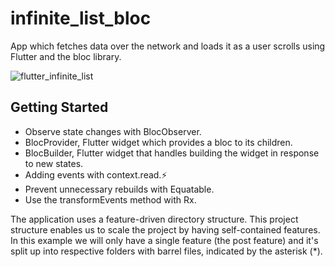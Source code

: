 # infinite_list_bloc

App which fetches data over the network and loads it as a user scrolls using Flutter and the bloc library.

![flutter_infinite_list](https://user-images.githubusercontent.com/43721794/220087540-af266bc4-fab0-475b-ac3b-e4fa82ddfdc4.gif)

## Getting Started

- Observe state changes with BlocObserver.
- BlocProvider, Flutter widget which provides a bloc to its children.
- BlocBuilder, Flutter widget that handles building the widget in response to new states.
- Adding events with context.read.⚡
- Prevent unnecessary rebuilds with Equatable.
- Use the transformEvents method with Rx.

The application uses a feature-driven directory structure. This project structure enables us to scale the project by having self-contained features. In this example we will only have a single feature (the post feature) and it's split up into respective folders with barrel files, indicated by the asterisk (*).


